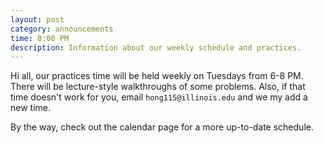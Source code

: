 ```yaml
---
layout: post
category: announcements
time: 8:00 PM
description: Information about our weekly schedule and practices.
---
```


Hi all, our practices time will be held weekly on Tuesdays from 6-8 PM. There
will be lecture-style walkthroughs of some problems. Also, if that time doesn't
work for you, email `hong115@illinois.edu` and we my add a new time.


By the way, check out the calendar page for a more up-to-date schedule.

